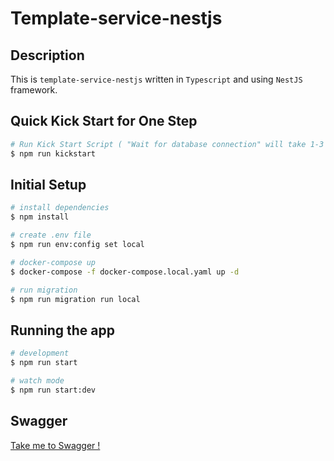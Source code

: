 # Template-service-nestjs

## Description

This is `template-service-nestjs` written in `Typescript` and using `NestJS` framework.

## Quick Kick Start for One Step

```bash
# Run Kick Start Script ( "Wait for database connection" will take 1-3 minuites )
$ npm run kickstart
```

## Initial Setup

```bash
# install dependencies
$ npm install

# create .env file
$ npm run env:config set local

# docker-compose up
$ docker-compose -f docker-compose.local.yaml up -d

# run migration
$ npm run migration run local
```

## Running the app

```bash
# development
$ npm run start

# watch mode
$ npm run start:dev
```

## Swagger

[Take me to Swagger !](http://localhost:6001/api)
